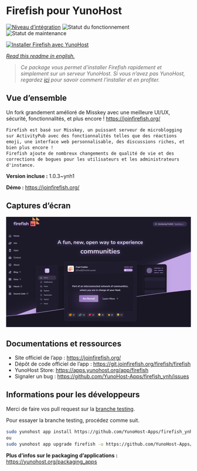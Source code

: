 <!--
N.B.: This README was automatically generated by https://github.com/YunoHost/apps/tree/master/tools/README-generator
It shall NOT be edited by hand.
-->

# Firefish pour YunoHost

[![Niveau d’intégration](https://dash.yunohost.org/integration/firefish.svg)](https://dash.yunohost.org/appci/app/firefish) ![Statut du fonctionnement](https://ci-apps.yunohost.org/ci/badges/firefish.status.svg) ![Statut de maintenance](https://ci-apps.yunohost.org/ci/badges/firefish.maintain.svg)

[![Installer Firefish avec YunoHost](https://install-app.yunohost.org/install-with-yunohost.svg)](https://install-app.yunohost.org/?app=firefish)

*[Read this readme in english.](./README.md)*

> *Ce package vous permet d’installer Firefish rapidement et simplement sur un serveur YunoHost.
Si vous n’avez pas YunoHost, regardez [ici](https://yunohost.org/#/install) pour savoir comment l’installer et en profiter.*

## Vue d’ensemble

Un fork grandement amélioré de Misskey avec une meilleure UI/UX, sécurité, fonctionnalités, et plus encore ! https://joinfirefish.org/


    Firefish est basé sur Misskey, un puissant serveur de microblogging sur ActivityPub avec des fonctionnalités telles que des réactions emoji, une interface web personnalisable, des discussions riches, et bien plus encore !
    Firefish ajoute de nombreux changements de qualité de vie et des corrections de bogues pour les utilisateurs et les administrateurs d'instance.


**Version incluse :** 1.0.3~ynh1

**Démo :** https://joinfirefish.org/

## Captures d’écran

![Capture d’écran de Firefish](./doc/screenshots/screenshot-firefish.png)

## Documentations et ressources

* Site officiel de l’app : <https://joinfirefish.org/>
* Dépôt de code officiel de l’app : <https://git.joinfirefish.org/firefish/firefish>
* YunoHost Store: <https://apps.yunohost.org/app/firefish>
* Signaler un bug : <https://github.com/YunoHost-Apps/firefish_ynh/issues>

## Informations pour les développeurs

Merci de faire vos pull request sur la [branche testing](https://github.com/YunoHost-Apps/firefish_ynh/tree/testing).

Pour essayer la branche testing, procédez comme suit.

``` bash
sudo yunohost app install https://github.com/YunoHost-Apps/firefish_ynh/tree/testing --debug
ou
sudo yunohost app upgrade firefish -u https://github.com/YunoHost-Apps/firefish_ynh/tree/testing --debug
```

**Plus d’infos sur le packaging d’applications :** <https://yunohost.org/packaging_apps>
